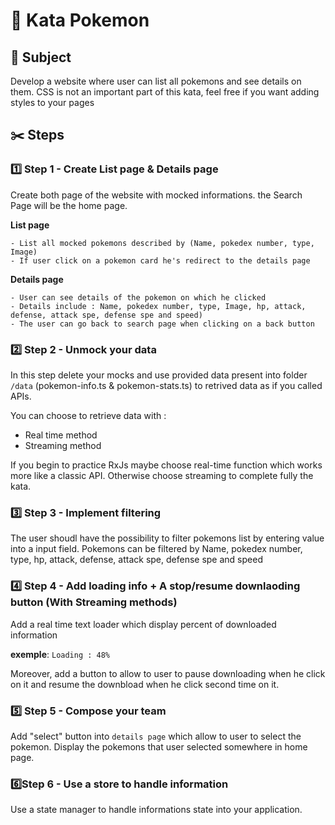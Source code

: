 # 🐢 Kata Pokemon

## 📄 Subject
Develop a website where user can list all pokemons and see details on them.
CSS is not an important part of this kata, feel free if you want adding styles to your pages

## ✂️ Steps

### 1️⃣ Step 1 - Create List page & Details page
Create both page of the website with mocked informations.
the Search Page will be the home page.

**List page**
```
- List all mocked pokemons described by (Name, pokedex number, type, Image)
- If user click on a pokemon card he's redirect to the details page
```

**Details page**
```
- User can see details of the pokemon on which he clicked
- Details include : Name, pokedex number, type, Image, hp, attack, defense, attack spe, defense spe and speed)
- The user can go back to search page when clicking on a back button
```

### 2️⃣ Step 2 - Unmock your data
In this step delete your mocks and use provided data present into folder `/data` (pokemon-info.ts & pokemon-stats.ts) to retrived data as if you called APIs.

You can choose to retrieve data with :
- Real time method
- Streaming method

If you begin to practice RxJs maybe choose real-time function which works more like a classic API.
Otherwise choose streaming to complete fully the kata.

### 3️⃣ Step 3 - Implement filtering
The user shoudl have the possibility to filter pokemons list by entering value into a input field.
Pokemons can be filtered by Name, pokedex number, type, hp, attack, defense, attack spe, defense spe and speed

### 4️⃣ Step 4 - Add loading info + A stop/resume downlaoding button (With Streaming methods)
Add a real time text loader which display percent of downloaded information

**exemple**: `Loading : 48%`

Moreover, add a button to allow to user to pause downloading when he click on it and resume the downbload when he click second time on it.

### 5️⃣ Step 5 - Compose your team
Add "select" button into `details page` which allow to user to select the pokemon.
Display the pokemons that user selected somewhere in home page.

### 6️⃣Step 6 - Use a store to handle information
Use a state manager to handle informations state into your application.
